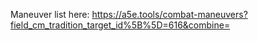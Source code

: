 Maneuver list here: https://a5e.tools/combat-maneuvers?field_cm_tradition_target_id%5B%5D=616&combine=